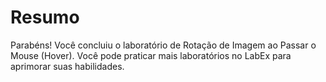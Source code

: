 # Resumo

Parabéns! Você concluiu o laboratório de Rotação de Imagem ao Passar o Mouse (Hover). Você pode praticar mais laboratórios no LabEx para aprimorar suas habilidades.
